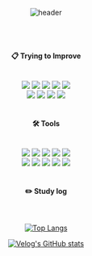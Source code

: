 <div align="center">
  
![header](https://capsule-render.vercel.app/api?type=waving&color=0:FFC0CB,100:87CEEB&height=200&section=header&text=%20juliejoyy%20👩🏻‍💻&fontSize=40&fontColor=ffffff&fontAlign=70&fontAlignY=40&desc=%20Welcome%20to%20my%20GitHub%20profile!%20&descSize=18&descAlign=75&descAlignY=60&descFontColor=000000)


  
 <br/>
 <br/>


#### :clipboard: Trying to Improve

<br/>

<!-- Tech Stack -->
<img src="https://img.shields.io/badge/Python-3776AB?style=for-the-badge&logo=Python&logoColor=white">
<img src="https://img.shields.io/badge/PyTorch-EE4C2C?style=for-the-badge&logo=PyTorch&logoColor=white">
<img src="https://img.shields.io/badge/Scikit--learn-F7931E?style=for-the-badge&logo=scikitlearn&logoColor=white">
<img src="https://img.shields.io/badge/TensorFlow-FF6F00?style=for-the-badge&logo=TensorFlow&logoColor=white">
<img src="https://img.shields.io/badge/OpenCV-5C3EE8?style=for-the-badge&logo=OpenCV&logoColor=white">
<br/>
<img src="https://img.shields.io/badge/JavaScript-F7DF1E?style=for-the-badge&logo=JavaScript&logoColor=black">
<img src="https://img.shields.io/badge/HTML5-E34F26?style=for-the-badge&logo=HTML5&logoColor=white">
<img src="https://img.shields.io/badge/CSS3-1572B6?style=for-the-badge&logo=CSS3&logoColor=white">
<img src="https://img.shields.io/badge/React-61DAFB?style=for-the-badge&logo=React&logoColor=white">

<br/>
<br/>

#### :hammer_and_wrench: Tools

<br/>

<!-- Tools -->
<img src="https://img.shields.io/badge/Notion-000000?style=for-the-badge&logo=Notion&logoColor=white">
<img src="https://img.shields.io/badge/GitHub-181717?style=for-the-badge&logo=GitHub&logoColor=white">
<img src="https://img.shields.io/badge/Figma-F24E1E?style=for-the-badge&logo=Figma&logoColor=white">
<img src="https://img.shields.io/badge/VSCode-007ACC?style=for-the-badge&logo=VisualStudioCode&logoColor=white&logoWidth=20">
<img src="https://img.shields.io/badge/Jupyter-F37626?style=for-the-badge&logo=Jupyter&logoColor=white">
<br/>
<img src="https://img.shields.io/badge/Slack-4A154B?style=for-the-badge&logo=Slack&logoColor=white">
<img src="https://img.shields.io/badge/Premiere%20Pro-9999FF?style=for-the-badge&logo=AdobePremierePro&logoColor=white&logoWidth=20">
<img src="https://img.shields.io/badge/RStudio-75AADB?style=for-the-badge&logo=RStudio&logoColor=white">
<img src="https://img.shields.io/badge/Eclipse-2C2255?style=for-the-badge&logo=Eclipse&logoColor=white">
<img src="https://img.shields.io/badge/HuggingFace-FFD400?style=for-the-badge&logo=HuggingFace&logoColor=black">


<br/>
<br/>

#### :pencil2: Study log

<br/>

[![Top Langs](https://github-readme-stats.vercel.app/api/top-langs/?username=juliejoyy&layout=compact)](https://github.com/anuraghazra/github-readme-stats)

[![Velog's GitHub stats](https://velog-readme-stats.vercel.app/api?name=juliejoy__&color=dark)](https://velog.io/@juliejoy__/posts)

</div>
